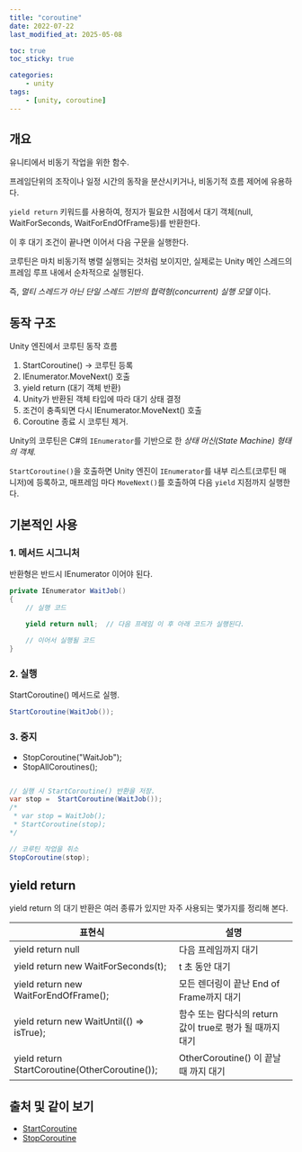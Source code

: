 ```yaml
---
title: "coroutine"
date: 2022-07-22
last_modified_at: 2025-05-08

toc: true
toc_sticky: true

categories:
    - unity
tags:
    - [unity, coroutine]
---
```


## 개요

유니티에서 비동기 작업을 위한 함수.

프레임단위의 조작이나 일정 시간의 동작을 분산시키거나, 비동기적 흐름 제어에 유용하다.

`yield return` 키워드를 사용하여, 정지가 필요한 시점에서 대기 객체(null, WaitForSeconds, WaitForEndOfFrame등)를 반환한다.

이 후 대기 조건이 끝나면 이어서 다음 구문을 실행한다.

코루틴은 마치 비동기적 병렬 실행되는 것처럼 보이지만, 실제로는 Unity 메인 스레드의 프레임 루프 내에서 순차적으로 실행된다.

즉, *멀티 스레드가 아닌 단일 스레드 기반의 협력형(concurrent) 실행 모델* 이다.

## 동작 구조

Unity 엔진에서 코루틴 동작 흐름

1. StartCoroutine() -> 코루틴 등록
2. IEnumerator.MoveNext() 호출
3. yield return (대기 객체 반환)
4. Unity가 반환된 객체 타입에 따라 대기 상태 결정
5. 조건이 충족되면 다시 IEnumerator.MoveNext() 호출
6. Coroutine 종료 시 코루틴 제거.

Unity의 코루틴은 C#의 `IEnumerator`를 기반으로 한 *상태 머신(State Machine) 형태의 객체*.

`StartCoroutine()`을 호출하면 Unity 엔진이 `IEnumerator`를 내부 리스트(코루틴 매니저)에 등록하고, 매프레임 마다 `MoveNext()`를 호출하여 다음 `yield` 지점까지 실행한다.

## 기본적인 사용

### 1. 메서드 시그니처

반환형은 반드시 IEnumerator 이어야 된다.

```cs
private IEnumerator WaitJob()
{
    // 실행 코드

    yield return null;  // 다음 프레임 이 후 아래 코드가 실행된다.
    
    // 이어서 실행될 코드
}

```

### 2. 실행

StartCoroutine() 메서드로 실행.

```cs
StartCoroutine(WaitJob());
```

### 3. 중지

* StopCoroutine("WaitJob");
* StopAllCoroutines();

```cs

// 실행 시 StartCoroutine() 반환을 저장.
var stop =  StartCoroutine(WaitJob()); 
/*
 * var stop = WaitJob();
 * StartCoroutine(stop); 
*/

// 코루틴 작업을 취소
StopCoroutine(stop);
```

## yield return

yield return 의 대기 반환은 여러 종류가 있지만 자주 사용되는 몇가지를 정리해 본다.

| 표현식 | 설명 |
|-------|-----|
| yield return null | 다음 프레임까지 대기 |
| yield return new WaitForSeconds(t); | t 초 동안 대기 |
| yield return new WaitForEndOfFrame(); | 모든 렌더링이 끝난 End of Frame까지 대기 |
| yield return new WaitUntil(() => isTrue); | 함수 또는 람다식의 return 값이 true로 평가 될 때까지 대기 |
| yield return StartCoroutine(OtherCoroutine()); | OtherCoroutine() 이 끝날 때 까지 대기 |

## 출처 및 같이 보기

* [StartCoroutine](https://docs.unity3d.com/6000.0/Documentation/ScriptReference/MonoBehaviour.StartCoroutine.html)
* [StopCoroutine](https://docs.unity3d.com/6000.0/Documentation/ScriptReference/MonoBehaviour.StopCoroutine.html)